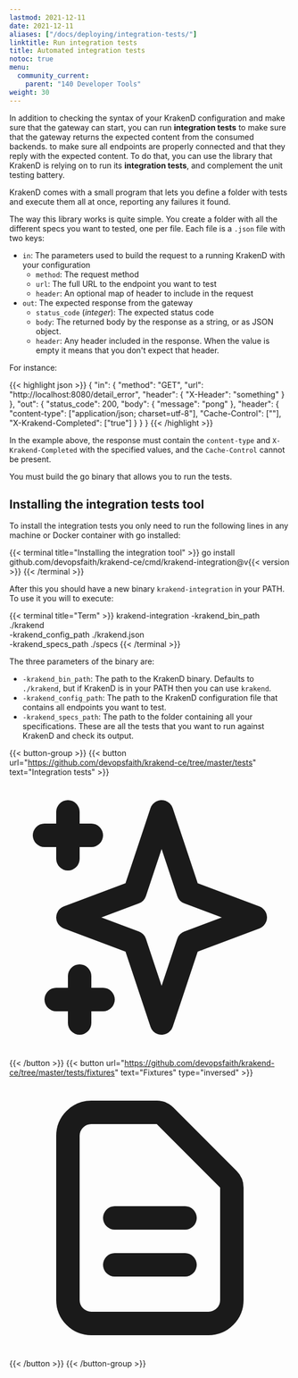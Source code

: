 ```yaml
---
lastmod: 2021-12-11
date: 2021-12-11
aliases: ["/docs/deploying/integration-tests/"]
linktitle: Run integration tests
title: Automated integration tests
notoc: true
menu:
  community_current:
    parent: "140 Developer Tools"
weight: 30
---
```

In addition to checking the syntax of your KrakenD configuration and make sure that the gateway can start, you can run **integration tests** to make sure that the gateway returns the expected content from the consumed backends. to make sure all endpoints are properly connected and that they reply with the expected content. To do that, you can use the library that KrakenD is relying on to run its **integration tests**, and complement the unit testing battery.

KrakenD comes with a small program that lets you define a folder with tests and execute them all at once, reporting any failures it found.

The way this library works is quite simple. You create a folder with all the different specs you want to tested, one per file. Each file is a `.json` file with two keys:

- `in`: The parameters used to build the request to a running KrakenD with your configuration
	- `method`: The request method
	- `url`: The full URL to the endpoint you want to test
	- `header`: An optional map of header to include in the request
- `out`: The expected response from the gateway
	- `status_code` (*integer*): The expected status code
	- `body`: The returned body by the response as a string, or as JSON object.
	- `header`: Any header included in the response. When the value is empty it means that you don't expect that header.

For instance:

{{< highlight json >}}
{
	"in": {
		"method": "GET",
		"url": "http://localhost:8080/detail_error",
		"header": {
			"X-Header": "something"
		}
	},
	"out": {
		"status_code": 200,
		"body": {
          "message": "pong"
        },
		"header": {
			"content-type": ["application/json; charset=utf-8"],
			"Cache-Control": [""],
			"X-Krakend-Completed": ["true"]
		}
	}
}
{{< /highlight >}}

In the example above, the response must contain the `content-type` and `X-Krakend-Completed` with the specified values, and the `Cache-Control` cannot be present.

You must build the go binary that allows you to run the tests.

## Installing the integration tests tool
To install the integration tests you only need to run the following lines in any machine or Docker container with go installed:

{{< terminal title="Installing the integration tool" >}}
go install github.com/devopsfaith/krakend-ce/cmd/krakend-integration@v{{< version >}}
{{< /terminal >}}

After this you should have a new binary `krakend-integration` in your PATH. To use it you will to execute:

{{< terminal title="Term" >}}
krakend-integration -krakend_bin_path ./krakend \
-krakend_config_path ./krakend.json \
-krakend_specs_path ./specs
{{< /terminal >}}

The three parameters of the binary are:

- `-krakend_bin_path`: The path to the KrakenD binary. Defaults to `./krakend`, but if KrakenD is in your PATH then you can use `krakend`.
- `-krakend_config_path`: The path to the KrakenD configuration file that contains all endpoints you want to test.
- `-krakend_specs_path`: The path to the folder containing all your specifications. These are all the tests that you want to run against KrakenD and check its output.


{{< button-group >}}
{{< button url="https://github.com/devopsfaith/krakend-ce/tree/master/tests" text="Integration tests" >}}<svg xmlns="http://www.w3.org/2000/svg" class="h-6 w-6" fill="none" viewBox="0 0 24 24" stroke="currentColor">
<path stroke-linecap="round" stroke-linejoin="round" stroke-width="2" d="M5 3v4M3 5h4M6 17v4m-2-2h4m5-16l2.286 6.857L21 12l-5.714 2.143L13 21l-2.286-6.857L5 12l5.714-2.143L13 3z" />
</svg>
{{< /button >}}
{{< button url="https://github.com/devopsfaith/krakend-ce/tree/master/tests/fixtures" text="Fixtures" type="inversed" >}}<svg xmlns="http://www.w3.org/2000/svg" class="h-6 w-6" fill="none" viewBox="0 0 24 24" stroke="currentColor">
  <path stroke-linecap="round" stroke-linejoin="round" stroke-width="2" d="M9 12h6m-6 4h6m2 5H7a2 2 0 01-2-2V5a2 2 0 012-2h5.586a1 1 0 01.707.293l5.414 5.414a1 1 0 01.293.707V19a2 2 0 01-2 2z" />
</svg>{{< /button >}}
{{< /button-group >}}